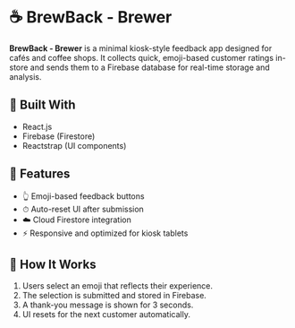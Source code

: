 # ☕️ BrewBack - Brewer

**BrewBack - Brewer** is a minimal kiosk-style feedback app designed for cafés and coffee shops. It collects quick, emoji-based customer ratings in-store and sends them to a Firebase database for real-time storage and analysis.

## 🔧 Built With

- React.js
- Firebase (Firestore)
- Reactstrap (UI components)

## 📸 Features

- 👆 Emoji-based feedback buttons
- ⏱ Auto-reset UI after submission
- ☁️ Cloud Firestore integration
- ⚡️ Responsive and optimized for kiosk tablets

## 🚀 How It Works

1. Users select an emoji that reflects their experience.
2. The selection is submitted and stored in Firebase.
3. A thank-you message is shown for 3 seconds.
4. UI resets for the next customer automatically.